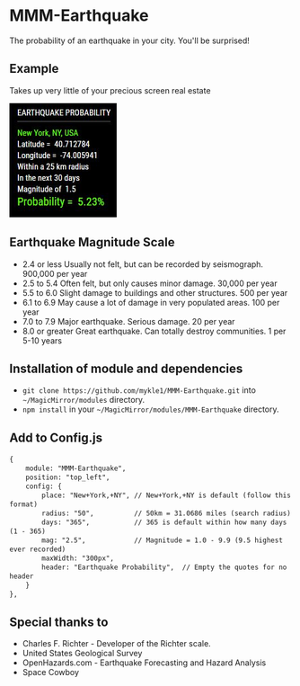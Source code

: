 # MMM-Earthquake

The probability of an earthquake in your city. You'll be surprised!

## Example

Takes up very little of your precious screen real estate

![](pix/1.JPG)

## Earthquake Magnitude Scale

* 2.4 or less		Usually not felt, but can be recorded by seismograph.	900,000 per year
* 2.5 to 5.4		Often felt, but only causes minor damage.				30,000 per year
* 5.5 to 6.0		Slight damage to buildings and other structures.		500 per year
* 6.1 to 6.9		May cause a lot of damage in very populated areas.		100 per year
* 7.0 to 7.9		Major earthquake. Serious damage.						20 per year
* 8.0 or greater	Great earthquake. Can totally destroy communities.		1 per 5-10 years

## Installation of module and dependencies

* `git clone https://github.com/mykle1/MMM-Earthquake.git` into `~/MagicMirror/modules` directory.
* `npm install` in your `~/MagicMirror/modules/MMM-Earthquake` directory.

## Add to Config.js

    {
        module: "MMM-Earthquake",
        position: "top_left",
        config: {
			place: "New+York,+NY", // New+York,+NY is default (follow this format)
			radius: "50",          // 50km = 31.0686 miles (search radius)
			days: "365",           // 365 is default within how many days (1 - 365)
			mag: "2.5",            // Magnitude = 1.0 - 9.9 (9.5 highest ever recorded)
			maxWidth: "300px",
			header: "Earthquake Probability",  // Empty the quotes for no header
        }
    },

## Special thanks to

* Charles F. Richter - Developer of the Richter scale.
* United States Geological Survey
* OpenHazards.com - Earthquake Forecasting and Hazard Analysis
* Space Cowboy

